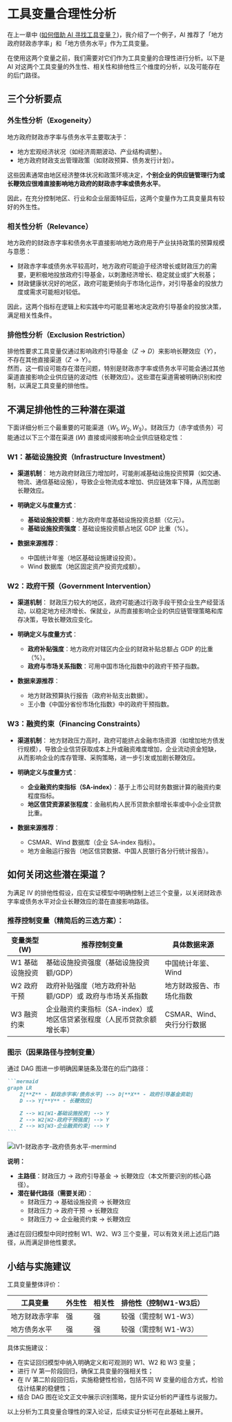 # 工具变量合理性分析

在上一章中 ([如何借助 AI 寻找工具变量？](08_findit_IV_example.html))，我介绍了一个例子，AI 推荐了「地方政府财政赤字率」和「地方债务水平」作为工具变量。

在使用这两个变量之前，我们需要对它们作为工具变量的合理性进行分析。以下是 AI 对这两个工具变量的外生性、相关性和排他性三个维度的分析，以及可能存在的后门路径。


## 三个分析要点

### 外生性分析（Exogeneity）

地方政府财政赤字率与债务水平主要取决于：

- 地方宏观经济状况（如经济周期波动、产业结构调整）。
- 地方政府财政支出管理政策（如财政预算、债务发行计划）。

这些因素通常由地区经济整体状况和政策环境决定，**个别企业的供应链管理行为或长鞭效应很难直接影响地方政府的财政赤字率或债务水平**。

因此，在充分控制地区、行业和企业层面特征后，这两个变量作为工具变量具有较好的外生性。

### 相关性分析（Relevance）

地方政府的财政赤字率和债务水平直接影响地方政府用于产业扶持政策的预算规模与意愿：

- 财政赤字率或债务水平较高时，地方政府可能迫于经济增长或财政压力的需要，更积极地投放政府引导基金，以刺激经济增长、稳定就业或扩大税基；
- 财政健康状况好的地区，政府可能更倾向于市场化运作，对引导基金的投放力度或需求可能相对较低。

因此，这两个指标在逻辑上和实践中均可能显著地决定政府引导基金的投放决策，满足相关性条件。

### 排他性分析（Exclusion Restriction）

排他性要求工具变量仅通过影响政府引导基金（$Z \rightarrow D$）来影响长鞭效应（$Y$），不存在其他直接渠道（$Z \rightarrow Y$）。  
然而，这一假设可能存在潜在问题，特别是财政赤字率或债务水平可能会通过其他渠道直接影响企业供应链的波动性（长鞭效应）。这些潜在渠道需被明确识别和控制，以满足工具变量的排他性。


## 不满足排他性的三种潜在渠道

下面详细分析三个最重要的可能渠道（$W_1, W_2, W_3$）。财政压力（赤字或债务）可能通过以下三个潜在渠道 ($W$) 直接或间接影响企业供应链稳定性：

### W1：基础设施投资（Infrastructure Investment）

- **渠道机制**：
  地方政府财政压力增加时，可能削减基础设施投资预算（如交通、物流、通信基础设施），导致企业物流成本增加、供应链效率下降，从而加剧长鞭效应。

- **明确定义与度量方式**：
  - **基础设施投资额**：地方政府年度基础设施投资总额（亿元）。
  - **基础设施投资强度**：基础设施投资额占地区 GDP 比重（%）。

- **数据来源推荐**：
  - 中国统计年鉴（地区基础设施建设投资）。
  - Wind 数据库（地区固定资产投资完成额）。



### W2：政府干预（Government Intervention）

- **渠道机制**：
  财政压力较大的地区，政府可能通过行政手段干预企业生产经营活动，以稳定地方经济增长、保就业，从而直接影响企业的供应链管理策略和库存决策，导致长鞭效应变化。

- **明确定义与度量方式**：
  - **政府补贴强度**：地方政府对辖区内企业的财政补贴总额占 GDP 的比重（%）。
  - **政府与市场关系指数**：可用中国市场化指数中的政府干预子指数。

- **数据来源推荐**：
  - 地方财政预算执行报告（政府补贴支出数据）。
  - 王小鲁《中国分省份市场化指数》中的政府干预指数。



### W3：融资约束（Financing Constraints）

- **渠道机制**：
  地方财政压力高时，政府可能挤占金融市场资源（如增加地方债发行规模），导致企业信贷获取成本上升或融资难度增加，企业流动资金短缺，从而影响企业的库存管理、采购策略，进一步引发或加剧长鞭效应。

- **明确定义与度量方式**：
  - **企业融资约束指标（SA-index）**：基于上市公司财务数据计算的融资约束程度指标。
  - **地区信贷资源紧张程度**：金融机构人民币贷款余额增长率或中小企业贷款比重。

- **数据来源推荐**：
  - CSMAR、Wind 数据库（企业 SA-index 指标）。
  - 地方金融运行报告（地区信贷数据、中国人民银行各分行统计报告）。



## 如何关闭这些潜在渠道？

为满足 IV 的排他性假设，应在实证模型中明确控制上述三个变量，以关闭财政赤字率或债务水平对企业长鞭效应的潜在直接影响路径。

### 推荐控制变量（精简后的三选方案）：

| 变量类型 (W)    | 推荐控制变量                                                           | 具体数据来源              |
| --------------- | ---------------------------------------------------------------------- | ------------------------- |
| W1 基础设施投资 | 基础设施投资强度（基础设施投资额/GDP）                                 | 中国统计年鉴、Wind        |
| W2 政府干预     | 政府补贴强度（地方政府补贴额/GDP）或 政府与市场关系指数                | 地方财政报告、市场化指数  |
| W3 融资约束     | 企业融资约束指标（SA-index）或地区信贷紧张程度（人民币贷款余额增长率） | CSMAR、Wind、央行分行数据 |



### 图示（因果路径与控制变量）

通过 DAG 图进一步明确因果链条及潜在的后门路径：

````md
```mermaid
graph LR
    Z[**Z** - 财政赤字率/债务水平] --> D[**X** - 政府引导基金资助]
    D --> Y[**Y** - 长鞭效应]

    Z --> W1[W1-基础设施投资] --> Y
    Z --> W2[W2-政府干预强度] --> Y
    Z --> W3[W3-企业融资约束] --> Y
```
````

![IV1-财政赤字-政府债务水平-mermind](https://fig-lianxh.oss-cn-shenzhen.aliyuncs.com/IV1-%E8%B4%A2%E6%94%BF%E8%B5%A4%E5%AD%97-%E6%94%BF%E5%BA%9C%E5%80%BA%E5%8A%A1%E6%B0%B4%E5%B9%B3-mermind.png)

**说明：**

- **主路径**：财政压力 → 政府引导基金 → 长鞭效应（本文所要识别的核心路径）。
- **潜在替代路径（需要关闭）**：
  - 财政压力 → 基础设施投资 → 长鞭效应
  - 财政压力 → 政府干预 → 长鞭效应
  - 财政压力 → 企业融资约束 → 长鞭效应

通过在回归模型中同时控制 W1、W2、W3 三个变量，可以有效关闭上述后门路径，从而满足排他性要求。



## 小结与实施建议

工具变量整体评价：

| 工具变量       | 外生性 | 相关性 | 排他性（控制W1-W3后） |
| -------------- | ------ | ------ | --------------------- |
| 地方财政赤字率 | 强     | 强     | 较强（需控制 W1-W3）  |
| 地方债务水平   | 强     | 强     | 较强（需控制 W1-W3）  |

具体实施建议：

- 在实证回归模型中纳入明确定义和可观测的 W1、W2 和 W3 变量；
- 进行 IV 第一阶段回归，确保工具变量的强相关性；
- 在 IV 第二阶段回归后，实施稳健性检验，包括不同 W 变量的组合方式，检验估计结果的稳健性；
- 结合 DAG 图在论文正文中展示识别策略，提升实证分析的严谨性与说服力。

以上分析为工具变量合理性的深入论证，后续实证分析可在此基础上展开。